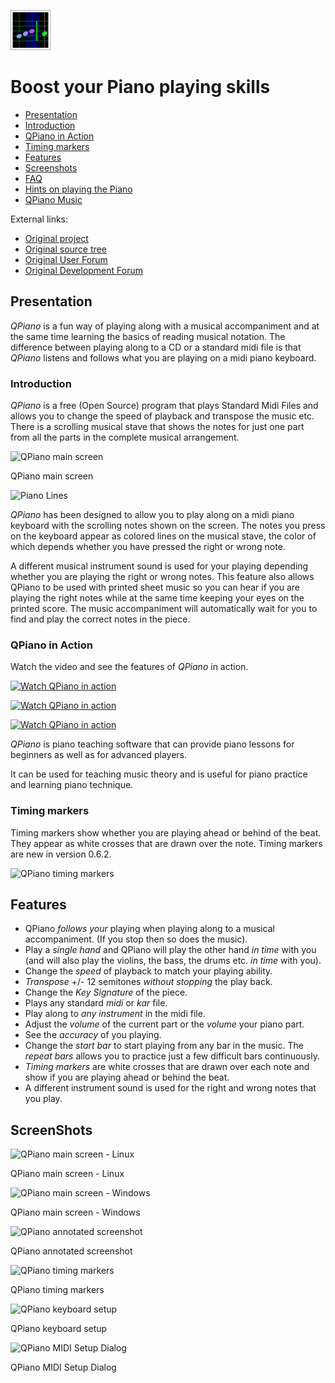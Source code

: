 ![logo](../icons/hicolor/64x64/qpiano.png)

# Boost your Piano playing skills

- [Presentation](#presentation)
- [Introduction](#introduction)
- [QPiano in Action](#QPiano-in-action)
- [Timing markers](#timing-markers)
- [Features](#features)
- [Screenshots](#screenshots)
- [FAQ](faq.md)
- [Hints on playing the Piano](pianohints.md)
- [QPiano Music](courses/README.md)

External links:
- [Original project](http://pianobooster.sourceforge.net)
- [Original source tree](http://sourceforge.net/projects/pianobooster/)
- [Original User Forum](http://piano-booster.2625608.n2.nabble.com/Piano-Booster-Users-f1591936.html)
- [Original Development Forum](http://piano-booster.2625608.n2.nabble.com/Piano-Booster-Development-f2625691.html)

## Presentation

*QPiano* is a fun way of playing along with a musical accompaniment and at
the same time learning the basics of reading musical notation.  The difference
between playing along to a CD or a standard midi file is that *QPiano*
listens and follows what you are playing on a midi piano keyboard.

### Introduction

*QPiano* is a free (Open Source) program that plays Standard Midi Files
and allows you to change the speed of playback
and transpose the music etc.
There is a scrolling musical stave that shows the notes for just one part
from all the parts in the complete musical arrangement.

![QPiano main screen](images/LinuxScreenShot.png)

QPiano main screen

![Piano Lines](images/pianolines.png)

*QPiano* has been designed to allow you to play along on a midi piano
keyboard with the scrolling notes shown on the screen. The notes you press on
the keyboard appear as colored lines on the musical stave, the color of which
depends whether you have pressed the right or wrong note.

A different musical instrument sound is used for your playing depending whether
you are playing the right or wrong notes. This feature also allows
QPiano to be used with printed sheet music so you can hear if you are
playing the right notes while at the same time keeping your eyes on the printed
score. The music accompaniment will automatically wait for you to find and play
the correct notes in the piece.

### QPiano in Action

Watch the video and see the features of *QPiano* in action.

[![Watch QPiano in
action](http://img.youtube.com/vi/UGbfm8Tv-20/0.jpg)](http://www.youtube.com/watch?v=UGbfm8Tv-20)

[![Watch QPiano in
action](http://img.youtube.com/vi/7YaDllVreuM/0.jpg)](http://www.youtube.com/watch?v=7YaDllVreuM)

[![Watch QPiano in
action](http://img.youtube.com/vi/58iw8nu3EOM/0.jpg)](http://www.youtube.com/watch?v=58iw8nu3EOM)

*QPiano* is piano teaching software that can provide piano lessons for
beginners as well as for advanced players.

It can be used for teaching music theory and is useful for piano practice and
learning piano technique.

### Timing markers

Timing markers show whether you are playing ahead or behind of the beat.
They appear as white crosses that are drawn over the note.
Timing markers are new in version 0.6.2.

![QPiano timing markers](images/timingmarkers.jpeg)

## Features

- QPiano *follows your* playing when playing along to a musical  accompaniment. (If you stop then so does the music).
- Play a *single hand* and QPiano will play the other hand *in time* with you (and will also play the violins, the bass, the drums etc. *in time* with you).
- Change the *speed* of playback to match your playing ability.
- *Transpose* +/- 12 semitones *without stopping* the play back.
- Change the *Key Signature* of the piece.
- Plays any standard *midi* or *kar* file.
- Play along to *any instrument* in the midi file.
- Adjust the *volume* of the current part or the *volume* your piano part.
- See the *accuracy* of you playing.
- Change the *start bar* to start playing from any bar in the music. The *repeat bars* allows you to practice just a few difficult bars continuously.
- *Timing markers* are white crosses that are drawn over each note and show if you are playing ahead or behind the beat.
- A different instrument sound is used for the right and wrong notes that you play.

## ScreenShots

![QPiano main screen - Linux](images/LinuxScreenShot.png)

QPiano main screen - Linux

![QPiano main screen - Windows](images/WindowsScreenShot.jpeg)

QPiano main screen - Windows

![QPiano annotated screenshot](images/LinuxScreenShotAnnotated.png)

QPiano annotated screenshot

![QPiano timing markers](images/timingmarkers.jpeg)

QPiano timing markers

![QPiano keyboard setup](images/keyboardsetup.png)

QPiano keyboard setup

![QPiano MIDI Setup Dialog](images/midisetup.png)

QPiano MIDI Setup Dialog
